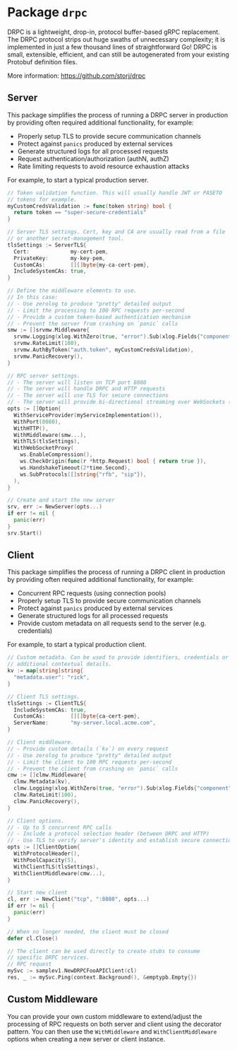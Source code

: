 # Package `drpc`

DRPC is a lightweight, drop-in, protocol buffer-based gRPC replacement.
The DRPC protocol strips out huge swaths of unnecessary complexity; it is
implemented in just a few thousand lines of straightforward Go! DRPC is
small, extensible, efficient, and can still be autogenerated from your
existing Protobuf definition files.

More information: <https://github.com/storj/drpc>

## Server

This package simplifies the process of running a DRPC server in production
by providing often required additional functionality, for example:

- Properly setup TLS to provide secure communication channels
- Protect against `panics` produced by external services
- Generate structured logs for all processed requests
- Request authentication/authorization (authN, authZ)
- Rate limiting requests to avoid resource exhaustion attacks

For example, to start a typical production server.

```go
// Token validation function. This will usually handle JWT or PASETO
// tokens for example.
myCustomCredsValidation := func(token string) bool {
  return token == "super-secure-credentials"
}

// Server TLS settings. Cert, key and CA are usually read from a file
// or another secret-management tool.
tlsSettings := ServerTLS{
  Cert:             my-cert-pem,
  PrivateKey:       my-key-pem,
  CustomCAs:        [][]byte{my-ca-cert-pem},
  IncludeSystemCAs: true,
}

// Define the middleware elements to use.
// In this case:
// - Use zerolog to produce "pretty" detailed output
// - Limit the processing to 100 RPC requests per-second
// - Provide a custom token-based authentication mechanism
// - Prevent the server from crashing on `panic` calls
smw := []srvmw.Middleware{
  srvmw.Logging(xlog.WithZero(true, "error").Sub(xlog.Fields{"component": "server"}), nil),
  srvmw.RateLimit(100),
  srvmw.AuthByToken("auth.token", myCustomCredsValidation),
  srvmw.PanicRecovery(),
}

// RPC server settings.
// - The server will listen on TCP port 8080
// - The server will handle DRPC and HTTP requests
// - The server will use TLS for secure connections
// - The server will provide bi-directional streaming over WebSockets (and DRPC)
opts := []Option{
  WithServiceProvider(myServiceImplementation()),
  WithPort(8080),
  WithHTTP(),
  WithMiddleware(smw...),
  WithTLS(tlsSettings),
  WithWebSocketProxy(
    ws.EnableCompression(),
    ws.CheckOrigin(func(r *http.Request) bool { return true }),
    ws.HandshakeTimeout(2*time.Second),
    ws.SubProtocols([]string{"rfb", "sip"}),
  ),
}

// Create and start the new server
srv, err := NewServer(opts...)
if err != nil {
  panic(err)
}
srv.Start()
```

## Client

This package simplifies the process of running a DRPC client in production
by providing often required additional functionality, for example:

- Concurrent RPC requests (using connection pools)
- Properly setup TLS to provide secure communication channels
- Protect against `panics` produced by external services
- Generate structured logs for all processed requests
- Provide custom metadata on all requests send to the server (e.g. credentials)

For example, to start a typical production client.

```go
// Custom metadata. Can be used to provide identifiers, credentials or
// additional contextual details.
kv := map[string]string{
  "metadata.user": "rick",
}

// Client TLS settings.
tlsSettings := ClientTLS{
  IncludeSystemCAs: true,
  CustomCAs:        [][]byte{ca-cert-pem},
  ServerName:       "my-server.local.acme.com",
}

// Client middleware.
// - Provide custom details (`kv`) on every request
// - Use zerolog to produce "pretty" detailed output
// - Limit the client to 100 RPC requests per-second
// - Prevent the client from crashing on `panic` calls
cmw := []clmw.Middleware{
  clmw.Metadata(kv),
  clmw.Logging(xlog.WithZero(true, "error").Sub(xlog.Fields{"component": "client"}), nil),
  clmw.RateLimit(100),
  clmw.PanicRecovery(),
}

// Client options.
// - Up to 5 concurrent RPC calls
// - Include a protocol selection header (between DRPC and HTTP)
// - Use TLS to verify server's identity and establish secure connections
opts := []ClientOption{
  WithProtocolHeader(),
  WithPoolCapacity(5),
  WithClientTLS(tlsSettings),
  WithClientMiddleware(cmw...),
}

// Start new client
cl, err := NewClient("tcp", ":8080", opts...)
if err != nil {
  panic(err)
}

// When no longer needed, the client must be closed
defer cl.Close()

// The client can be used directly to create stubs to consume
// specific DRPC services.
// RPC request
mySvc := samplev1.NewDRPCFooAPIClient(cl)
res, _ := mySvc.Ping(context.Background(), &emptypb.Empty{})
```

## Custom Middleware

You can provide your own custom middleware to extend/adjust the processing
of RPC requests on both server and client using the decorator pattern. You
can then use the `WithMiddleware` and `WithClientMiddleware` options when
creating a new server or client instance.
